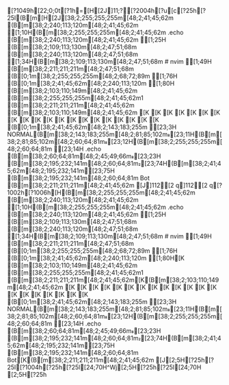 [?1049h[22;0;0t[?1h=[H[2J]11;?[?2004h[?u[c[?25h[?25l(B[m[H[2J[38;2;255;255;255m[48;2;41;45;62m       (B[m[38;2;240;113;120m[48;2;41;45;62m 󰈚[1;10H(B[m[38;2;255;255;255m[48;2;41;45;62m .echo       (B[m[38;2;240;113;120m[48;2;41;45;62m 󰅖[1;25H (B[m[38;2;109;113;130m[48;2;47;51;68m      (B[m[38;2;240;113;120m[48;2;47;51;68m 󰈚[1;34H(B[m[38;2;109;113;130m[48;2;47;51;68m # nvim       󰅖[1;49H (B[m[38;2;211;211;211m[48;2;47;51;68m                        (B[0;1m[38;2;255;255;255m[48;2;68;72;89m [1;76H  (B[0;1m[38;2;41;45;62m[48;2;240;113;120m 󰅖[1;80H 
(B[m[38;2;103;110;149m[48;2;41;45;62m  (B[m[38;2;255;255;255m[48;2;41;45;62m1 (B[m[38;2;211;211;211m[48;2;41;45;62m                                                                            (B[m[38;2;103;110;149m[48;2;41;45;62m
[K
[K
[K
[K
[K
[K
[K
[K
[K
[K
[K
[K
[K
[K
[K
[K
[K
[K
[K
[K
(B[0;1m[38;2;41;45;62m[48;2;143;183;255m [23;3H NORMAL(B[m[38;2;143;183;255m[48;2;81;85;102m[23;11H(B[m[38;2;81;85;102m[48;2;60;64;81m[23;12H(B[m[38;2;255;255;255m[48;2;60;64;81m 󰈚[23;14H  .echo (B[m[38;2;60;64;81m[48;2;45;49;66m[23;23H                                                  (B[m[38;2;195;232;141m[48;2;60;64;81m[23;74H(B[m[38;2;41;45;62m[48;2;195;232;141m[23;75H (B[m[38;2;195;232;141m[48;2;60;64;81m Bot (B[m[38;2;211;211;211m[48;2;41;45;62m
[J]112[2 q]112[2 q[?1002h[?1006h[H(B[m[38;2;255;255;255m[48;2;41;45;62m       (B[m[38;2;240;113;120m[48;2;41;45;62m 󰈚[1;10H(B[m[38;2;255;255;255m[48;2;41;45;62m .echo       (B[m[38;2;240;113;120m[48;2;41;45;62m 󰅖[1;25H (B[m[38;2;109;113;130m[48;2;47;51;68m      (B[m[38;2;240;113;120m[48;2;47;51;68m 󰈚[1;34H(B[m[38;2;109;113;130m[48;2;47;51;68m # nvim       󰅖[1;49H (B[m[38;2;211;211;211m[48;2;47;51;68m                        (B[0;1m[38;2;255;255;255m[48;2;68;72;89m [1;76H  (B[0;1m[38;2;41;45;62m[48;2;240;113;120m 󰅖[1;80H[K
(B[m[38;2;103;110;149m[48;2;41;45;62m  (B[m[38;2;255;255;255m[48;2;41;45;62m1 (B[m[38;2;211;211;211m[48;2;41;45;62m[K(B[m[38;2;103;110;149m[48;2;41;45;62m
[K
[K
[K
[K
[K
[K
[K
[K
[K
[K
[K
[K
[K
[K
[K
[K
[K
[K
[K
[K
(B[0;1m[38;2;41;45;62m[48;2;143;183;255m [23;3H NORMAL(B[m[38;2;143;183;255m[48;2;81;85;102m[23;11H(B[m[38;2;81;85;102m[48;2;60;64;81m[23;12H(B[m[38;2;255;255;255m[48;2;60;64;81m 󰈚[23;14H  .echo (B[m[38;2;60;64;81m[48;2;45;49;66m[23;23H                                                  (B[m[38;2;195;232;141m[48;2;60;64;81m[23;74H(B[m[38;2;41;45;62m[48;2;195;232;141m[23;75H (B[m[38;2;195;232;141m[48;2;60;64;81m Bot[K(B[m[38;2;211;211;211m[48;2;41;45;62m
[J[2;5H[?25h[?25l[?1004h[?25h[?25l[24;70H^Wj[2;5H[?25h[?25l[24;70H   [2;5H[?25h